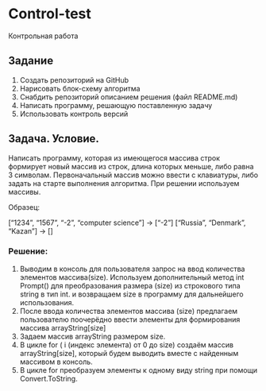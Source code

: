 # Control-test
Контрольная работа

## Задание

1. Создать репозиторий на  GitHub
2. Нарисовать блок-схему алгоритма
3.  Снабдить репозиторий описанием решения (файл README.md)
4.  Написать программу, решающую поставленную задачу
5.  Использовать контроль версий

## Задача. Условие.

Написать программу, которая из имеющегося массива строк формирует новый массив из строк, длина которых меньше, либо равна 3 символам. Первоначальный массив можно ввести с клавиатуры, либо задать на старте выполнения алгоритма. При решении  используем массивы.

Образец:

[“1234”, “1567”, “-2”, “computer science”] → [“-2”]
[“Russia”, “Denmark”, “Kazan”] → []

### Решение:

1.	Выводим в консоль для пользователя запрос на ввод количества элементов массива(size). Используем дополнительный метод int Prompt() для преобразования размера (size) из строкового типа string в тип int. и возвращаем size в программу для дальнейшего использования.
2.	После ввода количества элементов массива (size) предлагаем пользователю поочерёдно ввести элементы для формирования массива arrayString[size]  
3.	Задаем массив arrayString размером size.
4.	В цикле for ( i (индекс элемента) от 0 до size) создаём массив arrayString[size], который будем выводить вместе с найденным массивом в консоль.
5.	В цикле for преобразуем элементы к одному виду string  при помощи Convert.ToString.
